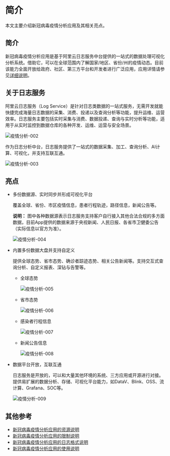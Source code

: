 # 简介

本文主要介绍新冠病毒疫情分析应用及其相关亮点。

## 简介

新冠病毒疫情分析应用是基于阿里云日志服务中台提供的一站式的数据处理可视化分析系统。借助它，可以在全球范围内了解国家/地区、省份/州的疫情动态。目前该能力全面开放给政府、社区、第三方平台和开发者进行广泛应用，应用详情请参见[详细说明](/cn.zh-CN/应用中心（App）/新冠病毒疫情分析/详细说明.md)。



## 关于日志服务

阿里云日志服务（Log Service）是针对日志类数据的一站式服务，无需开发就能快捷完成海量日志数据的采集、消费、投递以及查询分析等功能，提升运维、运营效率。日志服务主要包括实时采集与消费、数据投递、查询与实时分析等功能，适用于从实时监控到数据仓库的各种开发、运维、运营与安全场景。

![疫情分析-002](https://static-aliyun-doc.oss-accelerate.aliyuncs.com/assets/img/zh-CN/3706498951/p82362.png)

作为日志分析中台，日志服务提供了一站式的数据采集、加工、查询分析、AI计算、可视化，并支持互联互通。

![疫情分析-003](https://static-aliyun-doc.oss-accelerate.aliyuncs.com/assets/img/zh-CN/3706498951/p82364.png)

## 亮点

-   多份数据源、实时同步并形成可视化平台

    覆盖全球、省份、市区疫情信息，患者行程轨迹，路径信息，新闻公告等。

    **说明：** 图中各种数据源表示日志服务支持客户自行接入其他合法合规的多方面数据，目前App提供的数据来源于央视新闻、人民日报、各省市卫健委公告（实际信息以官方为准）。

    ![疫情分析-004](https://static-aliyun-doc.oss-accelerate.aliyuncs.com/assets/img/zh-CN/3706498951/p81938.png)

-   内置多份数据大盘并支持自定义

    提供全球态势、省市态势、确诊者踪迹态势、相关公告新闻等。支持交互式查询分析、自定义报表、深钻与告警等。

    -   全球态势

        ![疫情分析-005](https://static-aliyun-doc.oss-accelerate.aliyuncs.com/assets/img/zh-CN/3706498951/p81940.png)

    -   省市态势

        ![疫情分析-006](https://static-aliyun-doc.oss-accelerate.aliyuncs.com/assets/img/zh-CN/4706498951/p81942.png)

    -   感染者行程信息

        ![疫情分析-007](https://static-aliyun-doc.oss-accelerate.aliyuncs.com/assets/img/zh-CN/4706498951/p81944.png)

    -   新闻公告信息

        ![疫情分析-008](https://static-aliyun-doc.oss-accelerate.aliyuncs.com/assets/img/zh-CN/4706498951/p81948.png)

-   数据平台开放，互联互通

    日志服务是开放的，可以和大量其他环境的系统、三方应用或开源进行对接。提供易扩展的数据分析、存储、可视化平台能力，如DataV、Blink、OSS、流计算、Grafana、SOC等。

    ![疫情分析-009](https://static-aliyun-doc.oss-accelerate.aliyuncs.com/assets/img/zh-CN/5706498951/p81953.png)


## 其他参考

-   [新冠病毒疫情分析应用的资源说明](/cn.zh-CN/应用中心（App）/新冠病毒疫情分析/详细说明.mdsection_2wo_wjn_adb)
-   [新冠病毒疫情分析应用的限制说明](/cn.zh-CN/应用中心（App）/新冠病毒疫情分析/详细说明.mdsection_zkp_jk8_x11)
-   [新冠病毒疫情分析应用的日志格式说明](/cn.zh-CN/应用中心（App）/新冠病毒疫情分析/详细说明.mdsection_t2j_1rk_7hc)
-   [新冠病毒疫情分析应用的使用说明](/cn.zh-CN/应用中心（App）/新冠病毒疫情分析/详细说明.mdsection_rqy_uxg_rb5)

